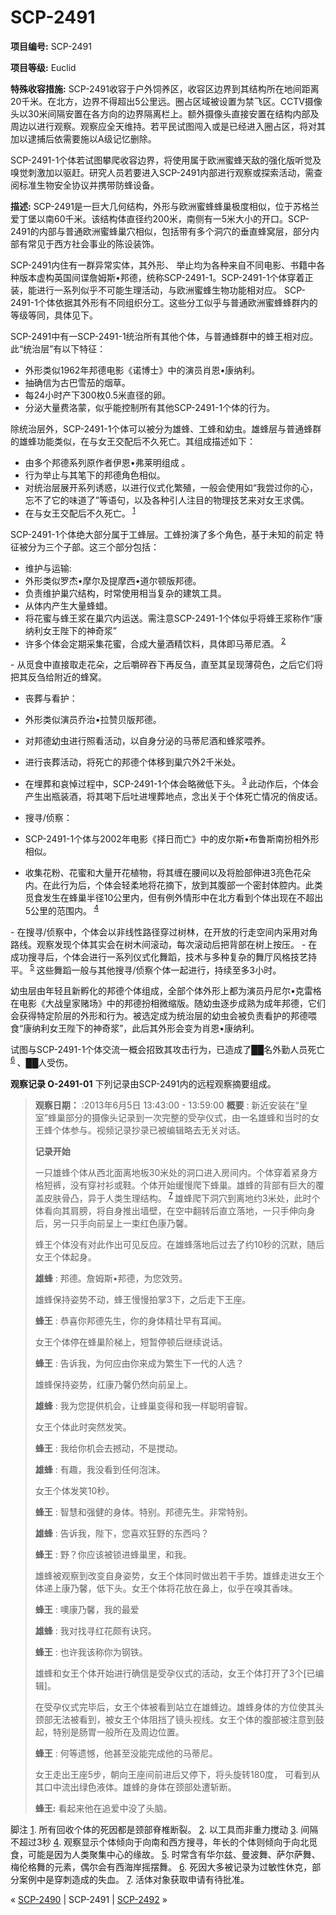 # SCP-2491
                        


**项目编号:**  SCP-2491

**项目等级:**  Euclid

**特殊收容措施:**  SCP-2491收容于户外饲养区，收容区边界到其结构所在地间距离20千米。在北方，边界不得超出5公里远。圈占区域被设置为禁飞区。CCTV摄像头以30米间隔安置在各方向的边界隔离栏上。额外摄像头直接安置在结构内部及周边以进行观察。观察应全天维持。若平民试图闯入或是已经进入圈占区，将对其加以逮捕后依需要施以A级记忆删除。

SCP-2491-1个体若试图攀爬收容边界，将使用属于欧洲蜜蜂天敌的强化版听觉及嗅觉刺激加以驱赶。研究人员若要进入SCP-2491内部进行观察或探索活动，需查阅标准生物安全协议并携带防蜂设备。

**描述:** SCP-2491是一巨大几何结构，外形与欧洲蜜蜂蜂巢极度相似，位于苏格兰爱丁堡以南60千米。该结构体直径约200米，南侧有一5米大小的开口。SCP-2491的内部与普通欧洲蜜蜂巢穴相似，包括带有多个洞穴的垂直蜂窝层，部分内部有常见于西方社会事业的陈设装饰。

SCP-2491内住有一群异常实体，其外形、 举止均为各种来自不同电影、书籍中各种版本虚构英国间谍詹姆斯•邦德，统称SCP-2491-1。SCP-2491-1个体穿着正装，能进行一系列似乎不可能生理活动，与欧洲蜜蜂生物功能相对应。 SCP-2491-1个体依据其外形有不同组织分工。这些分工似乎与普通欧洲蜜蜂蜂群内的等级等同，具体见下。

SCP-2491中有一SCP-2491-1统治所有其他个体，与普通蜂群中的蜂王相对应。此“统治层”有以下特征：

- 外形类似1962年邦德电影《诺博士》中的演员肖恩•康纳利。
- 抽确信为古巴雪茄的烟草。
- 每24小时产下300枚0.5米直径的卵。
- 分泌大量费洛蒙，似乎能控制所有其他SCP-2491-1个体的行为。

除统治层外，SCP-2491-1个体可以被分为雄蜂、工蜂和幼虫。雄蜂层与普通蜂群的雄蜂功能类似，在与女王交配后不久死亡。其组成描述如下：

- 由多个邦德系列原作者伊恩•弗莱明组成 。
- 行为举止与其笔下的邦德角色相似。
- 对统治层展开系列诱惑，以进行仪式化繁殖，一般会使用如“我尝过你的心，忘不了它的味道了”等语句，以及各种引人注目的物理技艺来对女王求偶。
- 在与女王交配后不久死亡。<sup class='footnoteref'>
 <a shape='rect' class='footnoteref' id='footnoteref-1' href='javascript:;' onclick='WIKIDOT.page.utils.scrollToReference(&apos;footnote-1&apos;)'>1</a>
</sup>

SCP-2491-1个体绝大部分属于工蜂层。工蜂扮演了多个角色，基于未知的前定 特征被分为三个子部。这三个部分包括：

- 维护与运输:
- 外形类似罗杰•摩尔及提摩西•道尔顿版邦德。
- 负责维护巢穴结构，时常使用相当复杂的建筑工具。
- 从体内产生大量蜂蜡。
- 将花蜜与蜂王浆在巢穴内运送。需注意SCP-2491-1个体似乎将蜂王浆称作“康纳利女王陛下的神奇浆”
- 许多个体会定期采集花蜜，合成大量酒精饮料，具体即马蒂尼酒。<sup class='footnoteref'>
 <a shape='rect' class='footnoteref' id='footnoteref-2' href='javascript:;' onclick='WIKIDOT.page.utils.scrollToReference(&apos;footnote-2&apos;)'>2</a>
</sup>
- 从觅食中直接取走花朵，之后嚼碎吞下再反刍，直至其呈现薄荷色，之后它们将把其反刍给附近的蜂窝。



- 丧葬与看护：
- 外形类似演员乔治•拉赞贝版邦德。
- 对邦德幼虫进行照看活动，以自身分泌的马蒂尼酒和蜂浆喂养。
- 进行丧葬活动，将死亡的邦德个体移到巢穴外2千米处。
- 在埋葬和哀悼过程中，SCP-2491-1个体会略微低下头。<sup class='footnoteref'>
 <a shape='rect' class='footnoteref' id='footnoteref-3' href='javascript:;' onclick='WIKIDOT.page.utils.scrollToReference(&apos;footnote-3&apos;)'>3</a>
</sup> 此动作后，个体会产生出瓶装酒，将其喝下后吐进埋葬地点，念出关于个体死亡情况的俏皮话。



- 搜寻/侦察：
- SCP-2491-1个体与2002年电影《择日而亡》中的皮尔斯•布鲁斯南扮相外形相似。
- 收集花粉、花蜜和大量开花植物，将其缠在腰间以及将脸部伸进3亮色花朵内。在此行为后，个体会轻柔地将花摘下，放到其腹部一个密封体腔内。此类觅食发生在蜂巢半径10公里内，但有例外情形中在北方看到个体出现在不超出5公里的范围内。<sup class='footnoteref'>
 <a shape='rect' class='footnoteref' id='footnoteref-4' href='javascript:;' onclick='WIKIDOT.page.utils.scrollToReference(&apos;footnote-4&apos;)'>4</a>
</sup>
- 在搜寻/侦察中，个体会以非线性路径穿过树林，在开放的行走空间内采用对角路线。观察发现个体其实会在树木间滚动，每次滚动后把背部在树上按压。
- 在成功搜寻后，个体会进行一系列仪式化舞蹈，技术与多种复杂的舞厅风格技艺持平。<sup class='footnoteref'>
 <a shape='rect' class='footnoteref' id='footnoteref-5' href='javascript:;' onclick='WIKIDOT.page.utils.scrollToReference(&apos;footnote-5&apos;)'>5</a>
</sup> 这些舞蹈一般与其他搜寻/侦察个体一起进行，持续至多3小时。



幼虫层由年轻且新孵化的邦德个体组成，全部个体外形上都为演员丹尼尔•克雷格在电影《大战皇家赌场》中的邦德扮相微缩版。随幼虫逐步成熟为成年邦德，它们会获得特定阶层的外形和行为。被选定成为统治层的幼虫会被负责看护的邦德喂食“康纳利女王陛下的神奇浆”，此后其外形会变为肖恩•康纳利。

试图与SCP-2491-1个体交流一概会招致其攻击行为，已造成了██名外勤人员死亡<sup class='footnoteref'>
 <a shape='rect' class='footnoteref' id='footnoteref-6' href='javascript:;' onclick='WIKIDOT.page.utils.scrollToReference(&apos;footnote-6&apos;)'>6</a>
</sup>、██人受伤。

**观察记录 O-2491-01** 
下列记录由SCP-2491内的远程观察摘要组成。


> **观察日期：** :2013年6月5日 13:43:00 - 13:59:00
**概要** : 新近安装在“皇室”蜂巢部分的摄像头记录到一次完整的受孕仪式，由一名雄蜂和当时的女王蜂个体参与。视频记录抄录已被编辑略去无关对话。
> 
> **记录开始** 
> 
> 一只雄蜂个体从西北面离地板30米处的洞口进入房间内。个体穿着紧身方格短裤，没有穿衬衫或鞋。个体开始缓慢爬下蜂巢。雄蜂的背部有巨大的覆盖皮肤骨凸，异于人类生理结构。<sup class='footnoteref'>
 <a shape='rect' class='footnoteref' id='footnoteref-7' href='javascript:;' onclick='WIKIDOT.page.utils.scrollToReference(&apos;footnote-7&apos;)'>7</a>
</sup> 雄蜂爬下洞穴到离地约3米处，此时个体看向其肩膀，将自身推出墙壁，在空中翻转后直立落地，一只手伸向身后，另一只手向前呈上一束红色康乃馨。
> 
> 蜂王个体没有对此作出可见反应。在雄蜂落地后过去了约10秒的沉默，随后女王个体起身。
> 
> **雄蜂** : 邦德。詹姆斯•邦德，为您效劳。
> 
> 雄蜂保持姿势不动，蜂王慢慢拍掌3下，之后走下王座。
> 
> **蜂王** : 恭喜你邦德先生，你的身体精壮早有耳闻。
> 
> 女王个体停在蜂巢阶梯上，短暂停顿后继续说话。
> 
> **蜂王** : 告诉我，为何应由你来成为繁生下一代的人选？
> 
> 雄蜂保持姿势，红康乃馨仍然向前呈上。
> 
> **雄蜂** : 我为您提供机会，让蜂巢变得和我一样聪明睿智。
> 
> 女王个体此时突然发笑。
> 
> **蜂王** : 我给你机会去撼动，不是搅动。
> 
> **雄蜂** : 有趣，我没看到任何泡沫。
> 
> 女王个体发笑10秒。
> 
> **蜂王** : 智慧和强健的身体。特别。邦德先生。非常特别。
> 
> **雄蜂** : 告诉我，陛下，您喜欢狂野的东西吗？
> 
> **蜂王** : 野？你应该被锁进蜂巢里，和我。
> 
> 雄蜂被观察到改变自身姿势，女王个体同时做出若干手势。雄蜂走进女王个体递上康乃馨，低下头。女王个体将花放在鼻上，似乎在嗅其香味。
> 
> **蜂王** : 噢康乃馨，我的最爱
> 
> **雄蜂** : 我对找寻红花颇有诀窍。
> 
> **蜂王** : 也许我该称你为钢铁。
> 
> 雄蜂和女王个体开始进行确信是受孕仪式的活动，女王个体打开了3个[已编辑]。
> 
> 在受孕仪式完毕后，女王个体被看到站立在雄蜂边。雄蜂身体的方位使其头颈部无法被看到，被女王个体阻挡了镜头视线。女王个体的腹部被注意到鼓起，特别是肠胃一般所在及周边位置。
> 
> **蜂王** : 何等遗憾，他甚至没能完成他的马蒂尼。
> 
> 女王走出王座5步，朝向王座间前进后又停下，将头旋转180度， 可看到从其口中流出绿色液体。雄蜂的身体在颈部处遭斩断。
> 
> **蜂王:**  看起来他在追爱中没了头脑。
> 


脚注
<a shape='rect' href='javascript:;' onclick='WIKIDOT.page.utils.scrollToReference(&apos;footnoteref-1&apos;)'>1</a>. 所有回收个体的死因都是颈部脊椎断裂。
<a shape='rect' href='javascript:;' onclick='WIKIDOT.page.utils.scrollToReference(&apos;footnoteref-2&apos;)'>2</a>. 以工具而非重力搅动
<a shape='rect' href='javascript:;' onclick='WIKIDOT.page.utils.scrollToReference(&apos;footnoteref-3&apos;)'>3</a>. 间隔不超过3秒
<a shape='rect' href='javascript:;' onclick='WIKIDOT.page.utils.scrollToReference(&apos;footnoteref-4&apos;)'>4</a>. 观察显示个体倾向于向南和西方搜寻，年长的个体则倾向于向北觅食，可能是因为人类聚集中心的缘故。
<a shape='rect' href='javascript:;' onclick='WIKIDOT.page.utils.scrollToReference(&apos;footnoteref-5&apos;)'>5</a>. 时常含有华尔兹、曼波舞、萨尔萨舞、梅伦格舞的元素，偶尔会有西海岸摇摆舞。
<a shape='rect' href='javascript:;' onclick='WIKIDOT.page.utils.scrollToReference(&apos;footnoteref-6&apos;)'>6</a>. 死因大多被记录为过敏性休克，部分案例中是穿刺造成的失血。
<a shape='rect' href='javascript:;' onclick='WIKIDOT.page.utils.scrollToReference(&apos;footnoteref-7&apos;)'>7</a>. 活体对象获取申请有待批准。



« [SCP-2490](/scp-2490) | SCP-2491 | <a shape='rect' class='newpage' href='/scp-2492'>SCP-2492</a> »





                    
